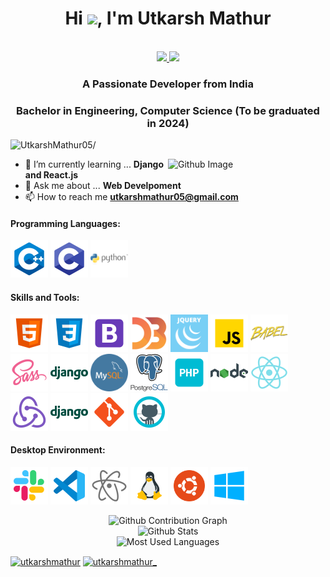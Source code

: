 <h1 align="center">Hi <img src="https://raw.githubusercontent.com/iampavangandhi/iampavangandhi/master/gifs/Hi.gif" width="30px">, I'm Utkarsh Mathur</h1>
 <p align="center"><br/>
   <a href="https://www.linkedin.com/in/iamutkarshmathur05/">
    <img src="https://img.shields.io/badge/linkedin-utkarsh-yellow">
  </a>
  
  <a href="https://www.instagram.com/iamutkarshmathur/">
    <img src="https://img.shields.io/badge/instagram-utkarsh_-pink">
  </a>
</p>

<h3 align="center">A Passionate Developer from India</h3>
<h3 align="center">Bachelor in Engineering, Computer Science (To be graduated in 2024)</h3>
<p align="left"> <img src=https://komarev.com/ghpvc/?username=MathurUtkarsh alt=UtkarshMathur05/></p>


<img width="50%" align="right" alt="Github Image" src="https://raw.githubusercontent.com/onimur/.github/master/.resources/git-header.svg" />


- 🌱 I’m currently learning ... **Django and React.js**
- 💬 Ask me about ... **Web Develpoment**
- 📫 How to reach me **utkarshmathur05@gmail.com**
<h4>Programming Languages: </h4>
<p align="left">
 <img style="margin: auto;" src="Programming Languages/cpp.png" alt=cplusplus width="60" height="60"/>
 <img style="margin: auto;" src="Programming Languages/c.png" alt=c width="60" height="60"/>
 <img style="margin: auto;" src="Programming Languages/python.png" alt=python width="60" height="60"/>
</p>

<h4>Skills and Tools: </h4>
<p align="left">
	<img style="margin: auto;" src="Skills and Tools/html5.png" alt=html5 width="60" height="60"/> 
	<img style="margin: auto;" src="Skills and Tools/css3.png" alt=css3 width="60" height="60"/> 
	<img style="margin: auto;" src="Skills and Tools/bootstrap.png" alt=bootstrap width="60" height="60"/>
  <img style="margin: auto;" src="https://raw.githubusercontent.com/sachinverma53121/sachinverma53121/master/icons/d3.png" alt=d3js width="60" height="60"/>
	<img style="margin: auto;" src="https://raw.githubusercontent.com/sachinverma53121/sachinverma53121/master/icons/jquery.png" alt=jquery width="60" height="60"/>
  <img style="margin: auto;" src="Skills and Tools/js.png" alt=javascript width="60" height="60"/>
	<img style="margin: auto;" src="Skills and Tools/babel.png" alt=babel width="60" height="60"/>
  <img style="margin: auto;" src="Skills and Tools/sass.png" alt=sass width="60" height="60"/>
	<img style="margin: auto;" src="Skills and Tools/django.png" alt=mongodb width="60" height="60"/> 
	<img style="margin: auto;" src="Skills and Tools/mysql.png" alt=mysql width="60" height="60"/> 
	<img style="margin: auto;" src="Skills and Tools/psql.png" alt=postgresql width="60" height="60"/> 
	<img style="margin: auto;" src="Skills and Tools/php.png" alt=php width="60" height="60"/> 
  <img style="margin: auto;" src="Skills and Tools/node.png" alt=nodejs width="60" height="60"/>
	<img style="margin: auto;" src="Skills and Tools/react.png" alt=react width="60" height="60"/> 
  <img style="margin: auto;" src="Skills and Tools/redux.png" alt=redux width="60" height="60"/> 
  <img style="margin: auto;" src="Skills and Tools/django.png" alt=django width="60" height="60"/>
	<img style="margin: auto;" src="Skills and Tools/git.png" alt=git width="60" height="60"/>
  <img style="margin: auto;" src="Skills and Tools/github.png" alt=github width="60" height="60"/>
 
</p>

<h4>Desktop Environment: </h4>
<p align="left">
  <img style="margin: auto;" src="Desktop Enviroment/slack.png" alt=slack width="60" height="60"/>
  <img style="margin: auto;" src="Desktop Enviroment/vsc.png" alt=vs width="60" height="60"/>
  <img style="margin: auto;" src="Desktop Enviroment/atom.png" alt=atom width="60" height="60"/>
  <img style="margin: auto;" src="Desktop Enviroment/linux.png" alt=linux width="60" height="60"/>
  <img style="margin: auto;" src="Desktop Enviroment/ubuntu.png" alt=ubuntu width="60" height="60"/>
  <img style="margin: auto;" src="Desktop Enviroment/win10.png" alt=windows10 width="60" height="60"/>
</p>


<p align="center">
	<img src = "https://github-readme-streak-stats.herokuapp.com/?user=MathurUtkarsh&theme=radical&hide_border=true%22%20alt=%22UtkarshMathur%22" alt="Github Contribution Graph">
	<br>
	<img src="https://github-readme-stats.vercel.app/api?username=mathurutkarsh" alt="Github Stats">
	<br>
	<img src = "https://github-readme-stats.vercel.app/api/top-langs/?username=mathurutkarsh" alt="Most Used Languages">
</p>

<p align="center">

<a href=https://linkedin.com/in/iamutkarshmathur05 target="blank"><img align="center" src=https://static-exp1.licdn.com/sc/h/8zliikpi39umlw2wr99gu4a0u alt="utkarshmathur" height="40" width="40" /></a>
<a href=https://www.instagram.com/iamutkarshmathur/ target="blank"><img align="center" src=https://i.pinimg.com/originals/9b/97/87/9b9787fb5209b99c3207554a341e3f32.png alt="utkarshmathur_" height="75" width="75" /></a>
</p>
